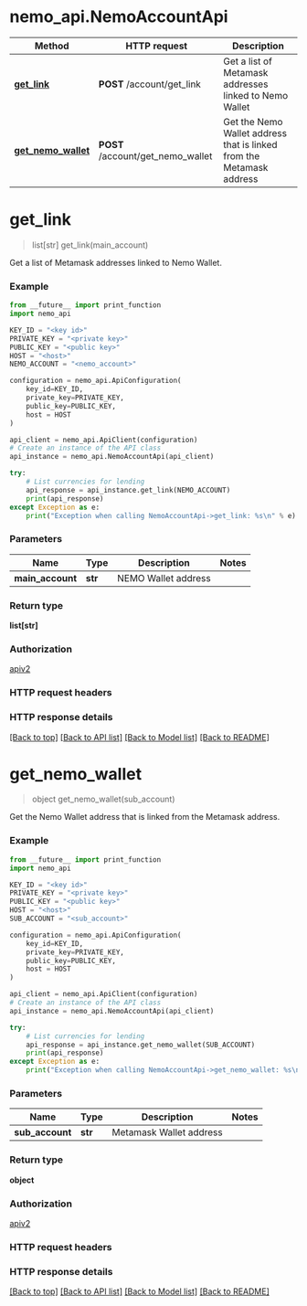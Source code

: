 # nemo_api.NemoAccountApi

Method | HTTP request | Description
------------- | ------------- | -------------
[**get_link**](NemoAccountApi.md#get_link) | **POST** /account/get_link | Get a list of Metamask addresses linked to Nemo Wallet
[**get_nemo_wallet**](NemoAccountApi.md#get_nemo_wallet) | **POST** /account/get_nemo_wallet | Get the Nemo Wallet address that is linked from the Metamask address

# **get_link**
> list[str] get_link(main_account)

Get a list of Metamask addresses linked to Nemo Wallet.

### Example

```python
from __future__ import print_function
import nemo_api

KEY_ID = "<key id>"
PRIVATE_KEY = "<private key>"
PUBLIC_KEY = "<public key>"
HOST = "<host>"
NEMO_ACCOUNT = "<nemo_account>"

configuration = nemo_api.ApiConfiguration(
    key_id=KEY_ID,
    private_key=PRIVATE_KEY,
    public_key=PUBLIC_KEY,
    host = HOST
)

api_client = nemo_api.ApiClient(configuration)
# Create an instance of the API class
api_instance = nemo_api.NemoAccountApi(api_client)

try:
    # List currencies for lending
    api_response = api_instance.get_link(NEMO_ACCOUNT)
    print(api_response)
except Exception as e:
    print("Exception when calling NemoAccountApi->get_link: %s\n" % e)
```

### Parameters

Name | Type | Description  | Notes
------------- | ------------- | ------------- | -------------
 **main_account** | **str**| NEMO Wallet address | 

### Return type

**list[str]**

### Authorization

[apiv2](../README.md#apiv2)

### HTTP request headers

### HTTP response details

[[Back to top]](#) [[Back to API list]](../README.md#documentation-for-api-endpoints) [[Back to Model list]](../README.md#documentation-for-models) [[Back to README]](../README.md)

# **get_nemo_wallet**
> object get_nemo_wallet(sub_account)

Get the Nemo Wallet address that is linked from the Metamask address.

### Example

```python
from __future__ import print_function
import nemo_api

KEY_ID = "<key id>"
PRIVATE_KEY = "<private key>"
PUBLIC_KEY = "<public key>"
HOST = "<host>"
SUB_ACCOUNT = "<sub_account>"

configuration = nemo_api.ApiConfiguration(
    key_id=KEY_ID,
    private_key=PRIVATE_KEY,
    public_key=PUBLIC_KEY,
    host = HOST
)

api_client = nemo_api.ApiClient(configuration)
# Create an instance of the API class
api_instance = nemo_api.NemoAccountApi(api_client)

try:
    # List currencies for lending
    api_response = api_instance.get_nemo_wallet(SUB_ACCOUNT)
    print(api_response)
except Exception as e:
    print("Exception when calling NemoAccountApi->get_nemo_wallet: %s\n" % e)
```

### Parameters

Name | Type | Description  | Notes
------------- | ------------- | ------------- | -------------
 **sub_account** | **str**| Metamask Wallet address | 

### Return type

**object**

### Authorization

[apiv2](../README.md#apiv2)

### HTTP request headers

### HTTP response details

[[Back to top]](#) [[Back to API list]](../README.md#documentation-for-api-endpoints) [[Back to Model list]](../README.md#documentation-for-models) [[Back to README]](../README.md)